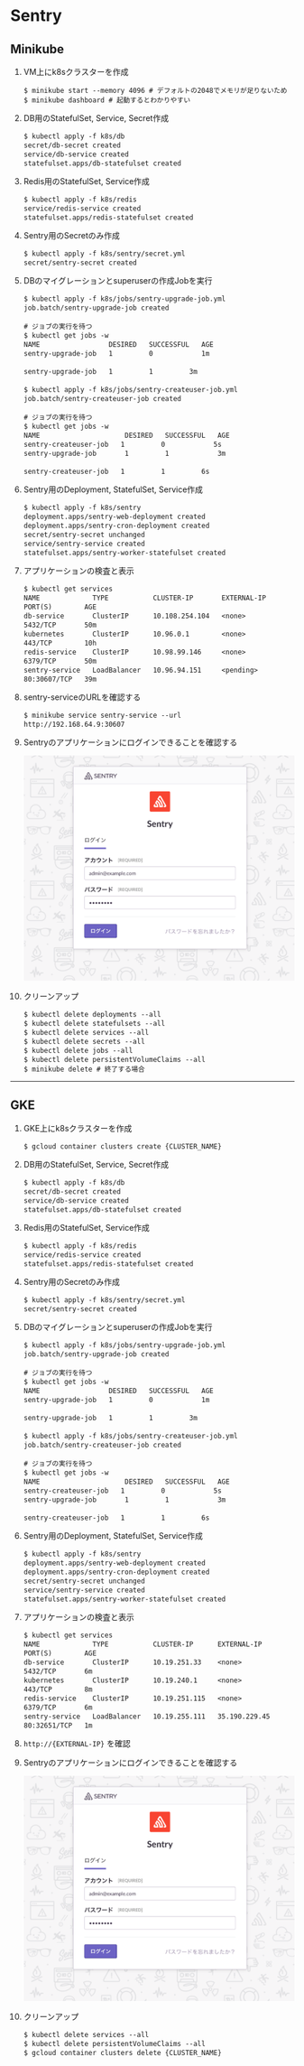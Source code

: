 # Sentry

## Minikube

1. VM上にk8sクラスターを作成

    ```
    $ minikube start --memory 4096 # デフォルトの2048でメモリが足りないため
    $ minikube dashboard # 起動するとわかりやすい
    ```

2. DB用のStatefulSet, Service, Secret作成

   ```
   $ kubectl apply -f k8s/db
   secret/db-secret created
   service/db-service created
   statefulset.apps/db-statefulset created
   ```

3. Redis用のStatefulSet, Service作成

   ```
   $ kubectl apply -f k8s/redis
   service/redis-service created
   statefulset.apps/redis-statefulset created
   ```

4. Sentry用のSecretのみ作成

   ```
   $ kubectl apply -f k8s/sentry/secret.yml
   secret/sentry-secret created
   ```

5. DBのマイグレーションとsuperuserの作成Jobを実行

   ```
   $ kubectl apply -f k8s/jobs/sentry-upgrade-job.yml
   job.batch/sentry-upgrade-job created

   # ジョブの実行を待つ
   $ kubectl get jobs -w
   NAME                 DESIRED   SUCCESSFUL   AGE
   sentry-upgrade-job   1         0            1m

   sentry-upgrade-job   1         1         3m

   $ kubectl apply -f k8s/jobs/sentry-createuser-job.yml
   job.batch/sentry-createuser-job created

   # ジョブの実行を待つ
   $ kubectl get jobs -w
   NAME                     DESIRED   SUCCESSFUL   AGE
   sentry-createuser-job   1         0            5s
   sentry-upgrade-job       1         1            3m

   sentry-createuser-job   1         1         6s
   ```

6. Sentry用のDeployment, StatefulSet, Service作成

   ```
   $ kubectl apply -f k8s/sentry
   deployment.apps/sentry-web-deployment created
   deployment.apps/sentry-cron-deployment created
   secret/sentry-secret unchanged
   service/sentry-service created
   statefulset.apps/sentry-worker-statefulset created
   ```

7. アプリケーションの検査と表示

    ```
    $ kubectl get services
    NAME             TYPE           CLUSTER-IP       EXTERNAL-IP   PORT(S)        AGE
    db-service       ClusterIP      10.108.254.104   <none>        5432/TCP       50m
    kubernetes       ClusterIP      10.96.0.1        <none>        443/TCP        10h
    redis-service    ClusterIP      10.98.99.146     <none>        6379/TCP       50m
    sentry-service   LoadBalancer   10.96.94.151     <pending>     80:30607/TCP   39m
    ```

8. sentry-serviceのURLを確認する

    ```
    $ minikube service sentry-service --url
    http://192.168.64.9:30607
    ```

9. Sentryのアプリケーションにログインできることを確認する

    ![image](./sentry_login.png)

10. クリーンアップ

    ```
    $ kubectl delete deployments --all
    $ kubectl delete statefulsets --all
    $ kubectl delete services --all
    $ kubectl delete secrets --all
    $ kubectl delete jobs --all
    $ kubectl delete persistentVolumeClaims --all
    $ minikube delete # 終了する場合
    ```

---

## GKE

1. GKE上にk8sクラスターを作成

    ```
    $ gcloud container clusters create {CLUSTER_NAME}
    ```

2. DB用のStatefulSet, Service, Secret作成

   ```
   $ kubectl apply -f k8s/db
   secret/db-secret created
   service/db-service created
   statefulset.apps/db-statefulset created
   ```

3. Redis用のStatefulSet, Service作成

   ```
   $ kubectl apply -f k8s/redis
   service/redis-service created
   statefulset.apps/redis-statefulset created
   ```

4. Sentry用のSecretのみ作成

   ```
   $ kubectl apply -f k8s/sentry/secret.yml
   secret/sentry-secret created
   ```

5. DBのマイグレーションとsuperuserの作成Jobを実行

   ```
   $ kubectl apply -f k8s/jobs/sentry-upgrade-job.yml
   job.batch/sentry-upgrade-job created

   # ジョブの実行を待つ
   $ kubectl get jobs -w
   NAME                 DESIRED   SUCCESSFUL   AGE
   sentry-upgrade-job   1         0            1m

   sentry-upgrade-job   1         1         3m

   $ kubectl apply -f k8s/jobs/sentry-createuser-job.yml
   job.batch/sentry-createuser-job created

   # ジョブの実行を待つ
   $ kubectl get jobs -w
   NAME                     DESIRED   SUCCESSFUL   AGE
   sentry-createuser-job   1         0            5s
   sentry-upgrade-job       1         1            3m

   sentry-createuser-job   1         1         6s
   ```

6. Sentry用のDeployment, StatefulSet, Service作成

   ```
   $ kubectl apply -f k8s/sentry
   deployment.apps/sentry-web-deployment created
   deployment.apps/sentry-cron-deployment created
   secret/sentry-secret unchanged
   service/sentry-service created
   statefulset.apps/sentry-worker-statefulset created
   ```

7. アプリケーションの検査と表示

    ```
    $ kubectl get services
    NAME             TYPE           CLUSTER-IP      EXTERNAL-IP     PORT(S)        AGE
    db-service       ClusterIP      10.19.251.33    <none>          5432/TCP       6m
    kubernetes       ClusterIP      10.19.240.1     <none>          443/TCP        8m
    redis-service    ClusterIP      10.19.251.115   <none>          6379/TCP       6m
    sentry-service   LoadBalancer   10.19.255.111   35.190.229.45   80:32651/TCP   1m
    ```

8. `http://{EXTERNAL-IP}` を確認

9. Sentryのアプリケーションにログインできることを確認する

    ![image](./sentry_login.png)

10. クリーンアップ

    ```
    $ kubectl delete services --all
    $ kubectl delete persistentVolumeClaims --all
    $ gcloud container clusters delete {CLUSTER_NAME}
    ```
